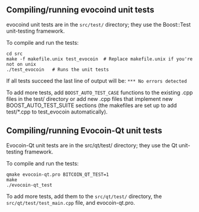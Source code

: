 Compiling/running evocoind unit tests
------------------------------------

evocoind unit tests are in the `src/test/` directory; they
use the Boost::Test unit-testing framework.

To compile and run the tests:

	cd src
	make -f makefile.unix test_evocoin  # Replace makefile.unix if you're not on unix
	./test_evocoin   # Runs the unit tests

If all tests succeed the last line of output will be:
`*** No errors detected`

To add more tests, add `BOOST_AUTO_TEST_CASE` functions to the existing
.cpp files in the test/ directory or add new .cpp files that
implement new BOOST_AUTO_TEST_SUITE sections (the makefiles are
set up to add test/*.cpp to test_evocoin automatically).


Compiling/running Evocoin-Qt unit tests
---------------------------------------

Evocoin-Qt unit tests are in the src/qt/test/ directory; they
use the Qt unit-testing framework.

To compile and run the tests:

	qmake evocoin-qt.pro BITCOIN_QT_TEST=1
	make
	./evocoin-qt_test

To add more tests, add them to the `src/qt/test/` directory,
the `src/qt/test/test_main.cpp` file, and evocoin-qt.pro.
